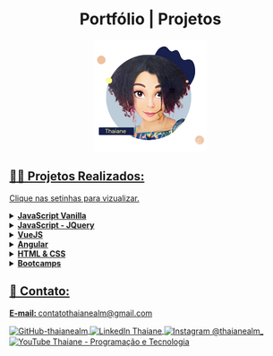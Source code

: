 # <h1 align="center" >Portfólio | Projetos</h1>

<p align="center">
<a href="https://github.com/thaianealm">
<img  width=""  height=""  src="./img/Thaiane.png">
</p>

## 👩‍💻 Projetos Realizados:

<p>Clique nas setinhas para vizualizar.</p>

<!-- JavaScript -->
<details>
    <summary><strong> JavaScript Vanilla </strong></summary>
    <br />
    <div align="left">
        <table border=1>
            <tr>
                <th colspan="4">Projetos feitos com JavaScript Vanilla (JS puro)</th>
            </tr>
            <tr>
                <th colspan="4"></th>
            </tr>
            <tr>
                <th>Nome do Projeto</th>
                <th>Arquivo</th>
                <th>Status</th>
            </tr>
            <tr>
                <td>Site Agência Fictícia</td>
                <td><a href="https://github.com/thaianealm/site-agencia-ficticia">Visualizar</a></td>
                <td align="center">✅</td>
            </tr>
            <tr>
                <td>Mini calendário</td>
                <td><a href="https://github.com/thaianealm/html-css-javascript/tree/main/mini-calendar">Visualizar</a></td>
                <td align="center">✅</td>
            </tr>
             <tr>
                <td>Contador</td>
                <td><a href="https://github.com/thaianealm/html-css-javascript/tree/main/counter">Visualizar</a></td>
                <td align="center">✅</td>
            </tr>
            <tr>
                <td>Mudando a cor de fundo</td>
                <td><a href="https://github.com/thaianealm/html-css-javascript/tree/main/change-background">Visualizar</a></td>
                <td align="center">✅</td>
            </tr>
            <tr>
                <td>Verificador de idade</td>
                <td><a href="https://github.com/thaianealm/verificador-de-idade">Visualizar</a></td>
                <td align="center">✅</td>
            </tr>
             <tr>
                <td>Pokedéx</td>
                <td><a href="https://github.com/thaianealm/pokedex">Visualizar</a></td>
                <td align="center">🚧</td>
            </tr>
          </table>
       </div>
</details>

<!-- JQuery -->
<details>
    <summary><strong> JavaScript - JQuery </strong></summary>
    <br />
    <div align="left">
        <table border=1>
            <tr>
                <th colspan="4">Projetos feitos com JavaScript - JQuery</th>
            </tr>
            <tr>
                <th colspan="4"></th>
            </tr>
            <tr>
                <th>Nome do Projeto</th>
                <th>Arquivo</th>
                <th>Status</th>
            </tr>
            <tr>
                <td>Clone Netflix</td>
                <td><a href="https://github.com/thaianealm/netflix-clone">Visualizar</a></td>
                <td align="center">✅</td>
            </tr>
          </table>
       </div>
</details>

<!-- VueJS -->
<details>
    <summary><strong> VueJS </strong></summary>
    <br />
    <div align="left">
        <table border=1>
            <tr>
                <th colspan="4">Projetos feitos com VueJS</th>
            </tr>
            <tr>
                <th colspan="4"></th>
            </tr>
            <tr>
                <th>Nome do Projeto</th>
                <th>Arquivo</th>
                <th>Status</th>
            </tr>
            <tr>
                <td>Monte Seu Hambúrguer</td>
                <td><a href="https://github.com/thaianealm/make-your-burger-vue.js">Visualizar</a></td>
                <td align="center">✅</td>
            </tr>
            <tr>
                <td>Contador</td>
                <td><a href="https://github.com/thaianealm/Vue.js-Countapp">Visualizar</a></td>
                <td align="center">✅</td>
            </tr>
          </table>
       </div>
</details>

<!-- Angular -->
<details>
    <summary><strong> Angular </strong></summary>
    <br />
    <div align="left">
        <table border=1>
            <tr>
                <th colspan="4">Projetos feitos com Angular</th>
            </tr>
            <tr>
                <th colspan="4"></th>
            </tr>
            <tr>
                <th>Nome do Projeto</th>
                <th>Arquivo</th>
                <th>Status</th>
            </tr>
            <tr>
                <td>API Rest para criar extratos bancários</td>
                <td><a href="https://github.com/thaianealm/bankline-app">Visualizar</a></td>
                <td align="center">✅</td>
            </tr>
            <tr>
                <td>Contador</td>
                <td><a href="https://github.com/thaianealm/Angular-Counterapp">Visualizar</a></td>
                <td align="center">✅</td>
            </tr>
          </table>
       </div>
</details>

<!-- HTML & CSS -->
<details>
    <summary><strong> HTML & CSS </strong></summary>
    <br />
    <div align="left">
        <table border=1>
            <tr>
                <th colspan="4">Projetos feitos com HTML & CSS (puro)</th>
            </tr>
            <tr>
                <th colspan="4"></th>
            </tr>
            <tr>
                <th>Nome do Projeto</th>
                <th>Arquivo</th>
                <th>Status</th>
            </tr>
            <tr>
                <td>Clone da Página inicial do site de streaming Netflix</td>
                <td><a href="https://github.com/thaianealm/pagina-inicial-nt-flix">Visualizar</a></td>
                <td align="center">✅</td>
          </tr>
           <tr>
                <td>Clone Página de login do Instagram</td>
                <td><a href="https://github.com/thaianealm/html-css-javascript/tree/main/instagram-login-page">Visualizar</a></td>
                <td align="center">✅</td>
          </tr>
          <tr>
                <td>Página de login</td>
                <td><a href="https://github.com/thaianealm/forms">Visualizar</a></td>
                <td align="center">✅</td>
          </tr>
           <tr>
                <td>Página de login, cadastro e recuperação de senha</td>
                <td><a href="https://github.com/thaianealm/pagina-de-login-responsiva">Visualizar</a></td>
                <td align="center">🚧</td>
          </tr>
            <tr>
          </table>
       </div>
</details>

<!-- Bootcamps -->
<details>
    <summary><strong> Bootcamps </strong></summary>
    <br />
    <div align="left">
        <table border=1>
            <tr>
                <th colspan="4">Bootcamps</th>
            </tr>
            <tr>
                <th colspan="4"></th>
            </tr>
            <tr>
                <th>Nome do Projeto</th>
                <th>Arquivo</th>
                <th>Status</th>
            </tr>
            <tr>
                <td>Bootcamp Órbi Web Games Developer 🎮</td>
                <td><a href="https://github.com/thaianealm/bootcamp-orbi-web-games-developer">Visualizar</a></td>
                <td align="center">✅</td>
            </tr>
            <tr>
                <td>Duck Game 🐤🎮</td>
                <td><a href="https://github.com/thaianealm/duck-game-html-css-javascript">Visualizar</a></td>
                <td align="center">✅</td>
            </tr>
          </table>
       </div>
</details>

## 📱 Contato:

<strong> E-mail: </strong> contatothaianealm@gmail.com
<div align="left">
    <a href="https://github.com/thaianealm" target="blank"><img align="center" src="https://1000logos.net/wp-content/uploads/2021/05/GitHub-logo.png" alt="GitHub-thaianealm" height="50" width="90" />
    </a>
    <a href="https://www.linkedin.com/in/t-thaiane/" target="blank"><img align="center" src="https://img.shields.io/badge/LinkedIn-0077B5?style=for-the-badge&logo=linkedin&logoColor=white" alt="LinkedIn Thaiane"/>
    </a>  
    <a href="https://www.instagram.com/thaianealm_/" target="blank"><img align="center" src="https://img.shields.io/badge/Instagram-E4405F?style=for-the-badge&logo=instagram&logoColor=white" alt="Instagram @thaianealm_"/>
    </a>  
    <a href="https://www.youtube.com/channel/UCgWREy9JEEoMiT1L3ZizvPQ" target="blank"><img align="center" src="https://img.shields.io/badge/YouTube-FF0000?style=for-the-badge&logo=youtube&logoColor=white" alt="YouTube Thaiane - Programação e Tecnologia"/>
    </a>
  <br>
</div>

